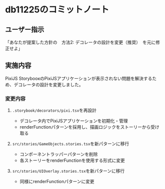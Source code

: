 # db11225のコミットノート

## ユーザー指示
「あなたが提案した方針の　方法2: デコレータの設計を変更（推奨）　を元に修正せよ」

## 実施内容
PixiJS StoryboокのPixiJSアプリケーションが表示されない問題を解決するため、デコレータの設計を変更しました。

### 変更内容
1. `.storybook/decorators/pixi.tsx`を再設計
   - デコレータ内でPixiJSアプリケーションを初期化・管理
   - renderFunctionパターンを採用し、描画ロジックをストーリーから受け取る

2. `src/stories/GameObjects.stories.tsx`を新パターンに移行
   - コンポーネントラッパーパターンを削除
   - 各ストーリーをrenderFunctionを使用する形式に変更

3. `src/stories/UIOverlay.stories.tsx`を新パターンに移行
   - 同様にrenderFunctionパターンに変更